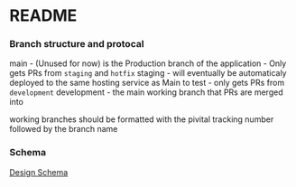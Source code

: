 # README

### Branch structure and protocal
main - (Unused for now) is the Production branch of the application - Only gets PRs from `staging` and `hotfix`
staging - will eventually be automaticaly deployed to the same hosting service as Main to test - only gets PRs from `development`
development - the main working branch that PRs are merged into

working branches should be formatted with the pivital tracking number followed by the branch name

### Schema
[Design Schema](https://app.dbdesigner.net/designer/schema/404701)